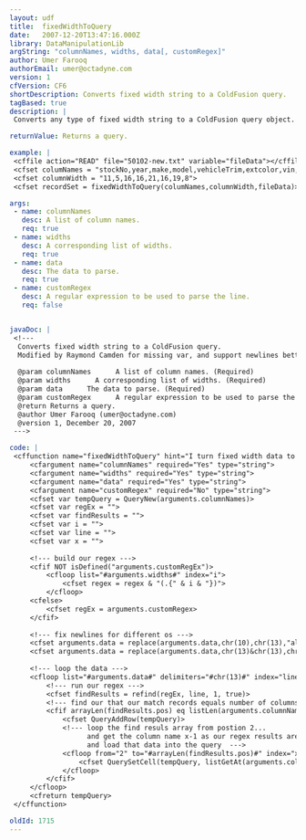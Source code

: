 ```yaml
---
layout: udf
title:  fixedWidthToQuery
date:   2007-12-20T13:47:16.000Z
library: DataManipulationLib
argString: "columnNames, widths, data[, customRegex]"
author: Umer Farooq
authorEmail: umer@octadyne.com
version: 1
cfVersion: CF6
shortDescription: Converts fixed width string to a ColdFusion query.
tagBased: true
description: |
 Converts any type of fixed width string to a ColdFusion query object.

returnValue: Returns a query.

example: |
 <cffile action="READ" file="50102-new.txt" variable="fileData"></cffile>
 <cfset columNames = "stockNo,year,make,model,vehicleTrim,extcolor,vin,price">
 <cfset columnWidth = "11,5,16,16,21,16,19,8">
 <cfset recordSet = fixedWidthToQuery(columNames,columnWidth,fileData)>

args:
 - name: columnNames
   desc: A list of column names.
   req: true
 - name: widths
   desc: A corresponding list of widths.
   req: true
 - name: data
   desc: The data to parse.
   req: true
 - name: customRegex
   desc: A regular expression to be used to parse the line.
   req: false


javaDoc: |
 <!---
  Converts fixed width string to a ColdFusion query.
  Modified by Raymond Camden for missing var, and support newlines better.
  
  @param columnNames      A list of column names. (Required)
  @param widths      A corresponding list of widths. (Required)
  @param data      The data to parse. (Required)
  @param customRegex      A regular expression to be used to parse the line. (Optional)
  @return Returns a query. 
  @author Umer Farooq (umer@octadyne.com) 
  @version 1, December 20, 2007 
 --->

code: |
 <cffunction name="fixedWidthToQuery" hint="I turn fixed width data to query">
     <cfargument name="columnNames" required="Yes" type="string">
     <cfargument name="widths" required="Yes" type="string">
     <cfargument name="data" required="Yes" type="string">
     <cfargument name="customRegex" required="No" type="string">
     <cfset var tempQuery = QueryNew(arguments.columnNames)>
     <cfset var regEx = "">
     <cfset var findResults = "">
     <cfset var i = "">
     <cfset var line = "">
     <cfset var x = "">
     
     <!--- build our regex --->
     <cfif NOT isDefined("arguments.customRegEx")>
         <cfloop list="#arguments.widths#" index="i">
             <cfset regex = regex & "(.{" & i & "})">
         </cfloop>
     <cfelse>
         <cfset regEx = arguments.customRegex>
     </cfif>
     
     <!--- fix newlines for different os --->
     <cfset arguments.data = replace(arguments.data,chr(10),chr(13),"all")>
     <cfset arguments.data = replace(arguments.data,chr(13)&chr(13),chr(13),"all")>
     
     <!--- loop the data --->
     <cfloop list="#arguments.data#" delimiters="#chr(13)#" index="line">
         <!--- run our regex --->
         <cfset findResults = refind(regEx, line, 1, true)>
         <!--- find our that our match records equals number of columns plus one. --->
         <cfif arrayLen(findResults.pos) eq listLen(arguments.columnNames)+1>
             <cfset QueryAddRow(tempQuery)>
             <!--- loop the find resuls array from postion 2... 
                   and get the column name x-1 as our regex results are number of columsn plus 1
                   and load that data into the query  --->
             <cfloop from="2" to="#arrayLen(findResults.pos)#" index="x">
                 <cfset QuerySetCell(tempQuery, listGetAt(arguments.columnNames, x-1), trim(mid(line, findResults.pos[x], findResults.len[x])))> 
             </cfloop>
         </cfif>
     </cfloop>
     <cfreturn tempQuery>
 </cffunction>

oldId: 1715
---
```


